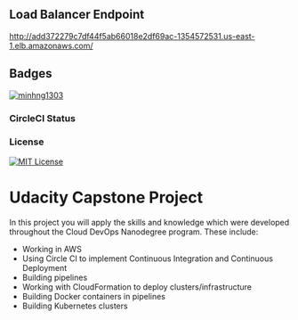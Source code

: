 ## Load Balancer Endpoint
http://add372279c7df44f5ab66018e2df69ac-1354572531.us-east-1.elb.amazonaws.com/

## Badges
[![minhng1303](https://circleci.com/gh/minhng1303/udacity-capstone-project.svg?style=svg)](https://app.circleci.com/pipelines/github/minhng1303/udacity-capstone-project)


### CircleCI Status

### License
[![MIT License](https://img.shields.io/badge/License-MIT-green.svg)](https://choosealicense.com/licenses/mit/)

# Udacity Capstone Project

In this project you will apply the skills and knowledge which were developed throughout the Cloud DevOps Nanodegree program. These include:

* Working in AWS
* Using Circle CI to implement Continuous Integration and Continuous Deployment
* Building pipelines
* Working with CloudFormation to deploy clusters/infrastructure
* Building Docker containers in pipelines
* Building Kubernetes clusters




